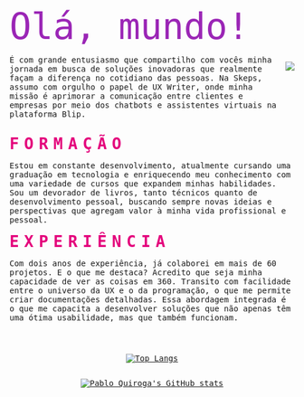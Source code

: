 
<div style="text-align: center; font-family: monospace">

<div style="margin-bottom: 1em; display: flex; justify-content: center; align-items: center">
    <div>
    <h1 style="text-align: left; font-size: 64px; font-weight: 400; border: none; margin: 0; color: #9B26B6">Olá, mundo!</h1>
    <p style="text-align: left;">É com grande entusiasmo que compartilho com vocês minha jornada em busca de soluções inovadoras que realmente façam a diferença no cotidiano das pessoas. Na Skeps, assumo com orgulho o papel de UX Writer, onde minha missão é aprimorar a comunicação entre clientes e empresas por meio dos chatbots e assistentes virtuais na plataforma Blip.</p>
    </div>
    <img src="https://i.gifer.com/1kt1.gif">
</div>

<div style="margin-bottom: 1em;">
    <h1 style="text-align: left; border: none; margin: 0;font-weight: 800; color: #E4007C;letter-spacing: 9px">FORMAÇÃO</h1>
    <p style="text-align: left;">Estou em constante desenvolvimento, atualmente cursando uma graduação em tecnologia e enriquecendo meu conhecimento com uma variedade de cursos que expandem minhas habilidades. Sou um devorador de livros, tanto técnicos quanto de desenvolvimento pessoal, buscando sempre novas ideias e perspectivas que agregam valor à minha vida profissional e pessoal.</p>
</div>


<div style="margin-bottom: 3em;">
    <h1 style="text-align: left; border: none; margin: 0;font-weight: 800; color: #E4007C;letter-spacing: 9px">EXPERIÊNCIA</h1>
    <p style="text-align: left;">Com dois anos de experiência, já colaborei em mais de 60 projetos. E o que me destaca? Acredito que seja minha capacidade de ver as coisas em 360. Transito com facilidade entre o universo da UX e o da programação, o que me permite criar documentações detalhadas. Essa abordagem integrada é o que me capacita a desenvolver soluções que não apenas têm uma ótima usabilidade, mas que também funcionam. 
    </p>
</div>


<div style="display: flex; flex-direction: column;justify-content: center;">

[![Top Langs](https://github-readme-stats.vercel.app/api?username=quirogaux&theme=monokai&show_icons=false)](https://github.com/quirogaux)

[![Pablo Quiroga's GitHub stats](https://github-readme-stats.vercel.app/api/top-langs?username=quirogaux&hide=html,scss,stylus,blade,jupyter%20notebook,python,css,shell,batchfile,dockerfile,typescript&theme=monokai&show_icons=true)](https://github.com/quirogaux)

</div>


</div>